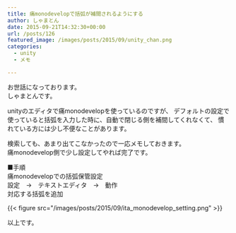 ```yaml
---
title: 痛monodevelopで括弧が補間されるようにする
author: しゃまとん
date: 2015-09-21T14:32:30+00:00
url: /posts/126
featured_image: /images/posts/2015/09/unity_chan.png
categories:
  - unity
  - メモ

---
```

お世話になっております。  
しゃまとんです。

unityのエディタで痛monodevelopを使っているのですが、
デフォルトの設定で使っていると括弧を入力した時に、自動で閉じる側を補間してくれなくて、
慣れている方には少し不便なことがあります。

検索しても、あまり出てこなかったので一応メモしておきます。  
痛monodevelop側で少し設定してやれば完了です。

■手順  
痛monodevelopでの括弧保管設定  
設定　→　テキストエディタ　→　動作  
対応する括弧を追加

{{< figure src="/images/posts/2015/09/ita_monodevelop_setting.png" >}}

以上です。
